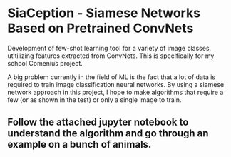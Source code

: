 # SiaCeption - Siamese Networks Based on Pretrained ConvNets

Development of few-shot learning tool for a variety of image classes, utitilizing features extracted from ConvNets. This is specifically for my school Comenius project.

A big problem currently in the field of ML is the fact that a lot of data is required to train image classification neural networks. By using a siamese network approach in this project, I hope to make algorithms that require a few (or as shown in the test) or only a single image to train.

## Follow the attached jupyter notebook to understand the algorithm and go through an example on a bunch of animals.
